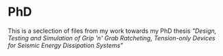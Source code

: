 # PhD

This is a seclection of files from my work towards my PhD thesis *"Design, Testing and Simulation of Grip 'n'
Grab Ratcheting, Tension-only Devices for Seismic Energy Dissipation Systems"*
